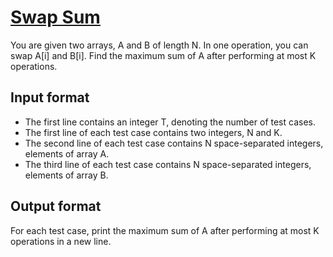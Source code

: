 # [Swap Sum][link]

You are given two arrays, A and B of length N. In one operation, you can swap A[i] and B[i]. Find the maximum sum of A after performing at most K operations.

## Input format

- The first line contains an integer T, denoting the number of test cases.
- The first line of each test case contains two integers, N and K.
- The second line of each test case contains N space-separated integers, elements of array A.
- The third line of each test case contains N space-separated integers, elements of array B.

## Output format

For each test case, print the maximum sum of A after performing at most K operations in a new line.

[link]: https://www.hackerearth.com/practice/algorithms/greedy/basics-of-greedy-algorithms/practice-problems/algorithm/swap-sum-786eb7eb/
